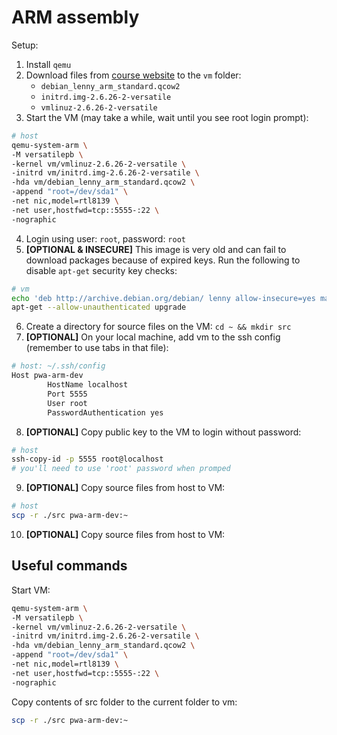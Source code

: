 # ARM assembly

Setup:

1. Install `qemu`
2. Download files from [course website](https://students.mimuw.edu.pl/~zbyszek/asm/qemu) to the `vm` folder:
   - `debian_lenny_arm_standard.qcow2`
   - `initrd.img-2.6.26-2-versatile`
   - `vmlinuz-2.6.26-2-versatile`
3. Start the VM (may take a while, wait until you see root login prompt):
```bash
# host
qemu-system-arm \
-M versatilepb \
-kernel vm/vmlinuz-2.6.26-2-versatile \
-initrd vm/initrd.img-2.6.26-2-versatile \
-hda vm/debian_lenny_arm_standard.qcow2 \
-append "root=/dev/sda1" \
-net nic,model=rtl8139 \
-net user,hostfwd=tcp::5555-:22 \
-nographic
```
4. Login using user: `root`, password: `root`
5. **[OPTIONAL & INSECURE]** This image is very old and can fail to download packages because of expired keys.
   Run the following to disable `apt-get` security key checks:
```bash
# vm
echo 'deb http://archive.debian.org/debian/ lenny allow-insecure=yes main' > /etc/apt/sources.list
apt-get --allow-unauthenticated upgrade
```
6. Create a directory for source files on the VM: `cd ~ && mkdir src`
7. **[OPTIONAL]** On your local machine, add vm to the ssh config (remember to use tabs in that file):
```bash
# host: ~/.ssh/config
Host pwa-arm-dev
        HostName localhost
        Port 5555
        User root
        PasswordAuthentication yes
```
8. **[OPTIONAL]** Copy public key to the VM to login without password:
```bash
# host
ssh-copy-id -p 5555 root@localhost
# you'll need to use 'root' password when promped
```
9. **[OPTIONAL]** Copy source files from host to VM:
```bash
# host
scp -r ./src pwa-arm-dev:~
```
10. **[OPTIONAL]** Copy source files from host to VM:


## Useful commands

Start VM:
```bash
qemu-system-arm \
-M versatilepb \
-kernel vm/vmlinuz-2.6.26-2-versatile \
-initrd vm/initrd.img-2.6.26-2-versatile \
-hda vm/debian_lenny_arm_standard.qcow2 \
-append "root=/dev/sda1" \
-net nic,model=rtl8139 \
-net user,hostfwd=tcp::5555-:22 \
-nographic
```

Copy contents of src folder to the current folder to vm:
```bash
scp -r ./src pwa-arm-dev:~
```


##
